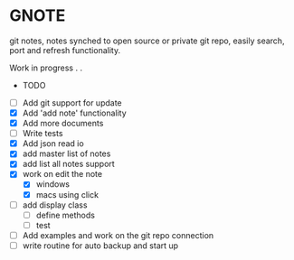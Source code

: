 # GNOTE

git notes, notes synched to open source or private git repo, easily search, port and refresh functionality.

Work in progress . . 

- TODO
- [ ] Add git support for update
- [X] Add 'add note' functionality
- [X] Add more documents 
- [ ] Write tests
- [X] Add json read io
- [X] add master list of notes
- [X] add list all notes support
- [X] work on edit the note
    - [X] windows
    - [X] macs using click
- [ ] add display class
    - [ ] define methods
    - [ ] test
- [ ] Add examples and work on the git repo connection
- [ ] write routine for auto backup and start up